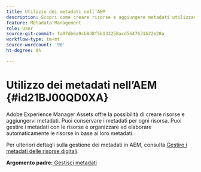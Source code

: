 ```yaml
---
title: Utilizzo dei metadati nell’AEM
description: Scopri come creare risorse e aggiungere metadati utilizzando Adobe Experience Manager Assets. Gestisci i metadati da AEM Guides.
feature: Metadata Management
role: User
source-git-commit: fa07db6a9cb8d8f5b133258acd5647631b22e28a
workflow-type: tm+mt
source-wordcount: '90'
ht-degree: 0%

---
```


# Utilizzo dei metadati nell’AEM {#id21BJ00QD0XA}

Adobe Experience Manager Assets offre la possibilità di creare risorse e aggiungervi metadati. Puoi conservare i metadati per ogni risorsa. Puoi gestire i metadati con le risorse e organizzare ed elaborare automaticamente le risorse in base ai loro metadati.

Per ulteriori dettagli sulla gestione dei metadati in AEM, consulta [Gestire i metadati delle risorse digitali](https://experienceleague.adobe.com/docs/experience-manager-65/assets/using/metadata.html?lang=en).

**Argomento padre:**[ Gestisci metadati](manage-metadata.md)
